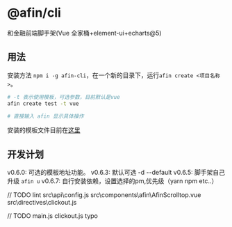 # @afin/cli

和金融前端脚手架(Vue 全家桶+element-ui+echarts@5)

## 用法

安装方法 `npm i -g afin-cli`，在一个新的目录下，运行`afin create <项目名称>`。

```bash
# -t 表示使用模板，可选参数，目前默认是vue
afin create test -t vue

# 直接输入 afin 显示具体操作
```
安装的模板文件目前在[这里](https://github.com/Alfxjx/cli-template)

## 开发计划

v0.6.0: 可选的模板地址功能。
v0.6.3: 默认可选 -d --default
v0.6.5: 脚手架自己升级 `afin u` 
v0.6.7: 自行安装依赖，设置选择的pm,优先级（yarn npm etc..）

// TODO lint
  src\api\config.js
  src\components\afin\AfinScrolltop.vue
  src\directives\clickout.js 

// TODO main.js clickout.js typo